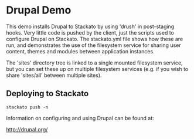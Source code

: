 # Drupal Demo

This demo installs Drupal to Stackato by using 'drush' in post-staging
hooks. Very little code is pushed by the client, just the scripts used
to configure Drupal on Stackato. The stackato.yml file shows how these
are run, and demonstrates the use of the filesystem service for sharing
user content, themes and modules between application instances.

The 'sites' directory tree is linked to a single mounted filesystem
service, but you can set these up on multiple filesystem services (e.g.
if you wish to share 'sites/all' between multiple sites).

## Deploying to Stackato

    stackato push -n


Information on configuring and using Drupal can be found at:

 http://drupal.org/